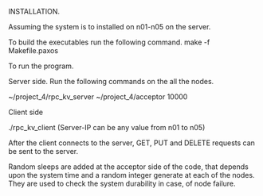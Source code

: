 INSTALLATION.

Assuming the system is to installed on n01-n05 on the server.


To build the executables run the following command.
	make -f Makefile.paxos

To run the program.

Server side. Run the following commands on the all the nodes.

~/project_4/rpc_kv_server
~/project_4/acceptor 10000

Client side

<Code-Directory>./rpc_kv_client <server-IP> 
(Server-IP can be any value from n01 to n05)

After the client connects to the server, GET, PUT and DELETE requests can be sent to the server.

Random sleeps are added at the acceptor side of the code, that depends upon the system time and a random integer generate at each of the nodes. They are used to check the system durability in case, of node failure.
